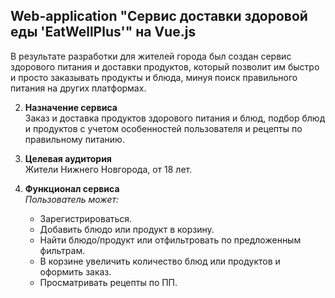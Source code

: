 ## Web-application "Сервис доставки здоровой еды 'EatWellPlus'" на Vue.js ##
В результате разработки для жителей города был создан сервис здорового питания и доставки
продуктов, который позволит им быстро и просто заказывать продукты и блюда,
минуя поиск правильного питания на других платформах.

2. **Назначение сервиса** <br> Заказ и доставка продуктов здорового питания и блюд, подбор
блюд и продуктов с учетом особенностей пользователя и рецепты по правильному питанию.

3. **Целевая аудитория** <br> Жители Нижнего Новгорода, от 18 лет.

4. **Функционал сервиса** <br> 
*Пользователь может:*
    * Зарегистрироваться.
    * Добавить блюдо или продукт в корзину.
    * Найти блюдо/продукт или отфильтровать по предложенным фильтрам.
    * В корзине увеличить количество блюд или продуктов и оформить заказ.
    * Просматривать рецепты по ПП. 
   
   
